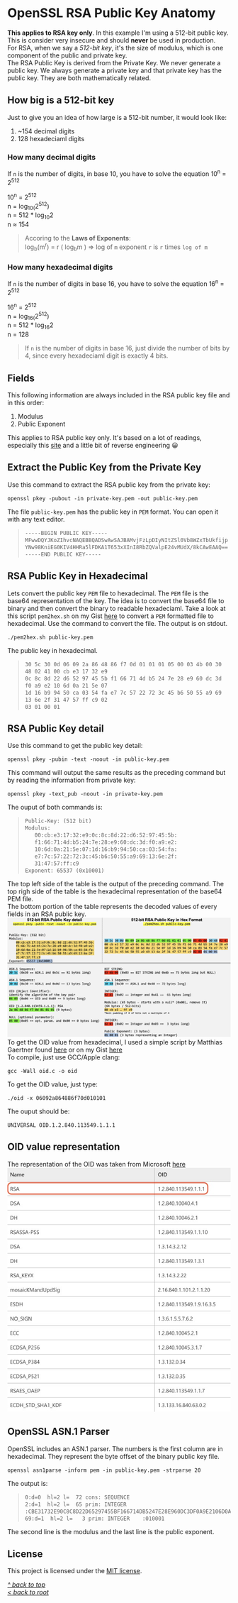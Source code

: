 # OpenSSL RSA Public Key Anatomy
**This applies to RSA key only**. In this example I'm using a 512-bit public key. This is consider very insecure and should **never** be used in production.  
For RSA, when we say a *512-bit key*, it's the size of modulus, which is one component of the public and private key.  
The RSA Public Key is derived from the Private Key. We never generate a public key. We always generate a private key and that private key has the public key. They are both mathematically related.
## How big is a 512-bit key
Just to give you an idea of how large is a 512-bit number, it would look like:
1. ~154 decimal digits
2. 128 hexadeciaml digits

### How many decimal digits
If `n` is the number of digits, in base 10, you have to solve the equation 10<sup>n</sup> = 2<sup>512</sup>

10<sup>n</sup> = 2<sup>512</sup>  
n = log<sub>10(</sub>2<sup>512</sup>)  
n = 512 * log<sub>10</sub>2  
n ≈ 154  
>Accoring to the **Laws of Exponents**:  
>log<sub>b</sub>(m<sup>r</sup>) = r ( log<sub>b</sub>m ) => log of `m` exponent `r` is `r` times `log of m`   

### How many hexadecimal digits
If `n` is the number of digits in base 16, you have to solve the equation 16<sup>n</sup> = 2<sup>512</sup>

16<sup>n</sup> = 2<sup>512</sup>  
n = log<sub>16(</sub>2<sup>512</sup>)  
n = 512 * log<sub>16</sub>2  
n = 128  
>If `n` is the number of digits in base 16, just divide the number of bits by 4, since every hexadeciaml digit is exactly 4 bits.  
## Fields
This following information are always included in the RSA public key file and in this order:
1. Modulus
2. Public Exponent

This applies to RSA public key only. It's based on a lot of readings, especially this [site](https://www.cem.me/20141221-cert-binaries.html) and a little bit of reverse engineering 😀  

## Extract the Public Key from the Private Key
Use this command to extract the RSA public key from the private key:
```shell
openssl pkey -pubout -in private-key.pem -out public-key.pem
```
The file `public-key.pem` has the public key in `PEM` format. You can open it with any text editor.
>```
>-----BEGIN PUBLIC KEY-----
>MFwwDQYJKoZIhvcNAQEBBQADSwAwSAJBAMvjFzLpDIyNItZSl0Vb8WZxTbUkfijp
>YNw98KniEG0KIV4HHRa5lFDKA1T653xXInI8RbZQValpE24vMUdX/8kCAwEAAQ==
>-----END PUBLIC KEY-----
>```
## RSA Public Key in Hexadecimal
Lets convert the public key `PEM` file to hexadecimal. The `PEM` file is the base64 representation of the key. The idea is to convert the base64 file to binary and then convert the binary to readable hexadeciaml. Take a look at this script `pem2hex.sh` on my Gist [here](https://gist.github.com/ddella/d07d5b827f3638e727bbf3dc1210d4a2) to convert a `PEM` formatted file to hexadecimal.
Use the command to convert the file. The output is on stdout.
```shell
./pem2hex.sh public-key.pem
```
The public key in hexadecimal.
>```
>30 5c 30 0d 06 09 2a 86 48 86 f7 0d 01 01 01 05 00 03 4b 00 30 48 02 41 00 cb e3 17 32 e9 
>0c 8c 8d 22 d6 52 97 45 5b f1 66 71 4d b5 24 7e 28 e9 60 dc 3d f0 a9 e2 10 6d 0a 21 5e 07 
>1d 16 b9 94 50 ca 03 54 fa e7 7c 57 22 72 3c 45 b6 50 55 a9 69 13 6e 2f 31 47 57 ff c9 02 
>03 01 00 01
>```
## RSA Public Key detail

Use this command to get the public key detail:
```shell
openssl pkey -pubin -text -noout -in public-key.pem
```
This command will output the same results as the preceding command but by reading the information from private key:
```shell
openssl pkey -text_pub -noout -in private-key.pem
```
The ouput of both commands is:
>````
>Public-Key: (512 bit)
>Modulus:
>    00:cb:e3:17:32:e9:0c:8c:8d:22:d6:52:97:45:5b:
>    f1:66:71:4d:b5:24:7e:28:e9:60:dc:3d:f0:a9:e2:
>    10:6d:0a:21:5e:07:1d:16:b9:94:50:ca:03:54:fa:
>    e7:7c:57:22:72:3c:45:b6:50:55:a9:69:13:6e:2f:
>    31:47:57:ff:c9
>Exponent: 65537 (0x10001)
>````
The top left side of the table is the output of the preceding command. The top righ side of the table is the hexadecimal representation of the base64 PEM file.  
The bottom portion of the table represents the decoded values of every fields in an RSA public key.  
![Alt text](/images/rsa-pub-key-hex.jpg "RSA Public key in hex format")  
To get the OID value from hexadecimal, I used a simple script by Matthias Gaertner found [here](https://www.rtner.de/software/oid.html) or on my Gist [here](https://gist.github.com/ddella/2c716646125912a6ef8bed6273f647f2)  
To compile, just use GCC/Apple clang:
```shell
gcc -Wall oid.c -o oid
```
To get the OID value, just type:
```shell
./oid -x 06092a864886f70d010101
```
The ouput should be:
```
UNIVERSAL OID.1.2.840.113549.1.1.1
```
## OID value representation
The representation of the OID was taken from Microsoft [here](https://learn.microsoft.com/en-us/openspecs/windows_protocols/ms-gpnap/ff1a8675-0008-408c-ba5f-686a10389adc)
![Alt text](/images/key-oid-rsa.jpg "Key pair OID")
## OpenSSL ASN.1 Parser
OpenSSL includes an ASN.1 parser. The numbers is the first column are in hexadecimal. They represent the byte offset of the binary public key file.
```shell
openssl asn1parse -inform pem -in public-key.pem -strparse 20
```
The output is:
>```
> 0:d=0  hl=2 l=  72 cons: SEQUENCE
> 2:d=1  hl=2 l=  65 prim: INTEGER    :CBE31732E90C8C8D22D65297455BF166714DB5247E28E960DC3DF0A9E2106D0A215E071D16B99450CA0354FAE77C5722723C45B>65055A969136E2F314757FFC9
>69:d=1  hl=2 l=   3 prim: INTEGER    :010001
>```
The second line is the modulus and the last line is the public exponent.
## License
This project is licensed under the [MIT license](/LICENSE).

[_^ back to top_](#OpenSSL-RSA-Public-Key-Anatomy)  
[_< back to root_](../../../)
